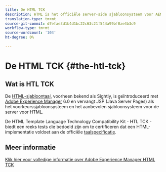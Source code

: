 ```yaml
---
title: De HTML TCK
description: HTML is het officiële server-side sjabloonsysteem voor AEM
translation-type: tm+mt
source-git-commit: d7efae3d1b4d1bc22c63c21f544a99bf0ae4b3c9
workflow-type: tm+mt
source-wordcount: '104'
ht-degree: 0%

---
```



# De HTML TCK {#the-htl-tck}

## Wat is HTL TCK

De [HTML-sjabloontaal](overview.md), voorheen bekend als Sightly, is geïntroduceerd met [Adobe Experience Manager](http://www.adobe.com/solutions/web-experience-management.html) 6.0 en vervangt JSP (Java Server Pages) als het voorkeurssjabloonsysteem en het aanbevolen sjabloonsysteem voor de server voor HTML.

De HTML Template Language Technology Compatibility Kit - HTL TCK - biedt een reeks tests die bedoeld zijn om te certificeren dat een HTML-implementatie voldoet aan de officiële [taalspecificatie](https://github.com/adobe/htl-spec).

## Meer informatie

[Klik hier voor volledige informatie over Adobe Experience Manager HTML TCK](https://github.com/adobe/htl-tck)
